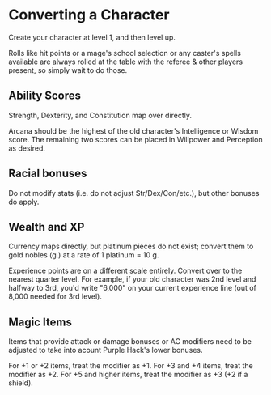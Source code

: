# Converting a Character

Create your character at level 1, and then level up.

Rolls like hit points or a mage's school selection or any caster's spells available are always rolled at the table with the referee & other players present, so simply wait to do those.

## Ability Scores

Strength, Dexterity, and Constitution map over directly.

Arcana should be the highest of the old character's Intelligence or Wisdom score. The remaining two scores can be placed in Willpower and Perception as desired.

## Racial bonuses

Do not modify stats (i.e. do not adjust Str/Dex/Con/etc.), but other bonuses do apply.

## Wealth and XP

Currency maps directly, but platinum pieces do not exist; convert them to gold nobles (g.) at a rate of 1 platinum = 10 g.

Experience points are on a different scale entirely. Convert over to the nearest quarter level. For example, if your old character was 2nd level and halfway to 3rd, you'd write "6,000" on your current experience line (out of 8,000 needed for 3rd level).

## Magic Items

Items that provide attack or damage bonuses or AC modifiers need to be adjusted to take into acount Purple Hack's lower bonuses.

For +1 or +2 items, treat the modifier as +1. For +3 and +4 items, treat the modifier as +2. For +5 and higher items, treat the modifier as +3 (+2 if a shield).
